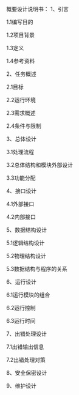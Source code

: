 概要设计说明书：
1、引言

1.1编写目的

1.2项目背景

1.3定义

1.4参考资料

2、任务概述

2.1目标

2.2运行环境

2.3需求概述

2.4条件与限制

3、总体设计

3.1处理流程

3.2总体结构和模块外部设计

3.3功能分配

4、接口设计

4.1外部接口

4.2内部接口

5、数据结构设计

5.1逻辑结构设计

5.2物理结构设计

5.3数据结构与程序的关系

6、运行设计

6.1运行模块的组合

6.2运行控制

6.3运行时间

7、出错处理设计

7.1出错输出信息

7.2出错处理对策

8、安全保密设计

9、维护设计

 
